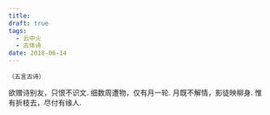 ```yaml
---
title: 
draft: true
tags:
  - 云中火
  - 古体诗
date: 2018-06-14
---
```

	（五言古诗）

欲赠诗别友，只恨不识文.
细数周遭物，仅有月一轮.
月既不解情，影徒映柳身.
惟有折枝去，尽付有缘人.